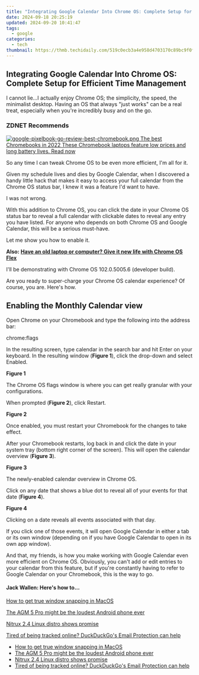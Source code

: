 ```yaml
---
title: "Integrating Google Calendar Into Chrome OS: Complete Setup for Efficient Time Management"
date: 2024-09-18 20:25:19
updated: 2024-09-20 10:41:47
tags:
  - google
categories:
  - tech
thumbnail: https://thmb.techidaily.com/519c0ecb3a4e958d4703170c89bc9f0f4e206bb0aa2219c94653cd1097dc9a0c.jpg
---
```


## Integrating Google Calendar Into Chrome OS: Complete Setup for Efficient Time Management

I cannot lie…I actually enjoy Chrome OS; the simplicity, the speed, the minimalist desktop. Having an OS that always "just works" can be a real treat, especially when you're incredibly busy and on the go.

### **ZDNET** Recommends

[![google-pixelbook-go-review-best-chromebook.png](https://www.zdnet.com/a/img/resize/adbcce40c770d56c36868fa2864392a7ca8c4814/2021/02/01/b259b540-c3c3-41af-8f2f-9cf4299efa72/google-pixelbook-go-review-best-chromebook.png?auto=webp&fit=crop&frame=1&height=238.5&width=459) The best Chromebooks in 2022 These Chromebook laptops feature low prices and long battery lives.  Read now](https://www.zdnet.com/article/best-chromebook-laptop/)

So any time I can tweak Chrome OS to be even more efficient, I'm all for it.

Given my schedule lives and dies by Google Calendar, when I discovered a handy little hack that makes it easy to access your full calendar from the Chrome OS status bar, I knew it was a feature I'd want to have.

I was not wrong. 

With this addition to Chrome OS, you can click the date in your Chrome OS status bar to reveal a full calendar with clickable dates to reveal any entry you have listed. For anyone who depends on both Chrome OS and Google Calendar, this will be a serious must-have.

Let me show you how to enable it.

**Also:** [**Have an old laptop or computer? Give it new life with Chrome OS Flex**](https://www.zdnet.com/education/computers-tech/have-an-old-laptop-or-computer-give-it-new-life-with-chrome-os-flex/)

I'll be demonstrating with Chrome OS 102.0.5005.6 (developer build). 

Are you ready to super-charge your Chrome OS calendar experience? Of course, you are. Here's how.

## Enabling the Monthly Calendar view

Open Chrome on your Chromebook and type the following into the address bar:

chrome:flags

In the resulting screen, type calendar in the search bar and hit Enter on your keyboard. In the resulting window (**Figure 1**), click the drop-down and select Enabled.

**Figure 1**

The Chrome OS flags window is where you can get really granular with your configurations.

When prompted (**Figure 2**), click Restart.

**Figure 2**

Once enabled, you must restart your Chromebook for the changes to take effect.

After your Chromebook restarts, log back in and click the date in your system tray (bottom right corner of the screen). This will open the calendar overview (**Figure 3**).

**Figure 3**

The newly-enabled calendar overview in Chrome OS.

Click on any date that shows a blue dot to reveal all of your events for that date (**Figure 4**).

**Figure 4**

Clicking on a date reveals all events associated with that day.

If you click one of those events, it will open Google Calendar in either a tab or its own window (depending on if you have Google Calendar to open in its own app window).

And that, my friends, is how you make working with Google Calendar even more efficient on Chrome OS. Obviously, you can't add or edit entries to your calendar from this feature, but if you're constantly having to refer to Google Calendar on your Chromebook, this is the way to go.

#### Jack Wallen: Here's how to...

[How to get true window snapping in MacOS](https://www.zdnet.com/article/how-to-get-true-window-snapping-in-macos/ "How to get true window snapping in MacOS")

[The AGM 5 Pro might be the loudest Android phone ever](https://www.zdnet.com/article/the-agm-5-pro-might-be-the-loudest-android-phone-ever/ "The AGM 5 Pro might be the loudest Android phone ever")

[Nitrux 2.4 Linux distro shows promise](https://www.zdnet.com/article/nitrux-2-4-linux-distribution-shows-promise-but-seems-rough-around-the-edges/ "Nitrux 2.4 Linux distro shows promise")

[Tired of being tracked online? DuckDuckGo's Email Protection can help](https://www.zdnet.com/article/tired-of-being-tracked-online-duckduckgos-email-protection-can-help/ "Tired of being tracked online? DuckDuckGo's Email Protection can help")

* [How to get true window snapping in MacOS](https://www.zdnet.com/article/how-to-get-true-window-snapping-in-macos/ "How to get true window snapping in MacOS")
* [The AGM 5 Pro might be the loudest Android phone ever](https://www.zdnet.com/article/the-agm-5-pro-might-be-the-loudest-android-phone-ever/ "The AGM 5 Pro might be the loudest Android phone ever")
* [Nitrux 2.4 Linux distro shows promise](https://www.zdnet.com/article/nitrux-2-4-linux-distribution-shows-promise-but-seems-rough-around-the-edges/ "Nitrux 2.4 Linux distro shows promise")
* [Tired of being tracked online? DuckDuckGo's Email Protection can help](https://www.zdnet.com/article/tired-of-being-tracked-online-duckduckgos-email-protection-can-help/ "Tired of being tracked online? DuckDuckGo's Email Protection can help")

<ins class="adsbygoogle"
     style="display:block"
     data-ad-format="autorelaxed"
     data-ad-client="ca-pub-7571918770474297"
     data-ad-slot="1223367746"></ins>



<ins class="adsbygoogle"
     style="display:block"
     data-ad-client="ca-pub-7571918770474297"
     data-ad-slot="8358498916"
     data-ad-format="auto"
     data-full-width-responsive="true"></ins>
